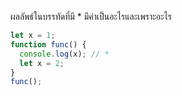 ผลลัพธ์ในบรรทัดที่มี * มีค่าเป็นอะไรและเพราะอะไร

```js
let x = 1;
function func() {
  console.log(x); // *
  let x = 2;
}
func();
```